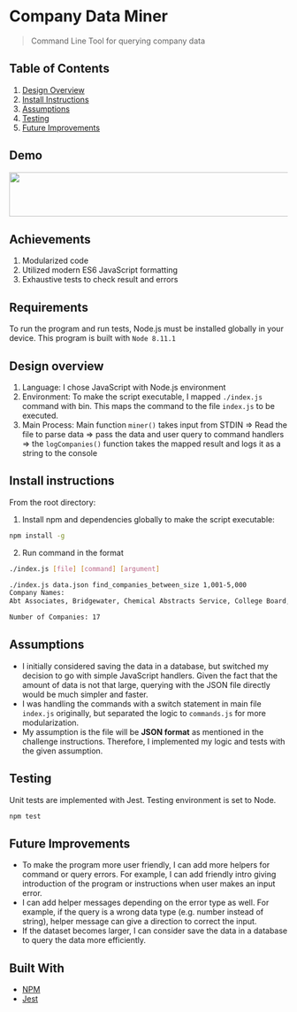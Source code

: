 # Company Data Miner
> Command Line Tool for querying company data

## Table of Contents

1. [Design Overview](#design-overview)
2. [Install Instructions](#install-instructions)
3. [Assumptions](#assumptions)
4. [Testing](#testing)
5. [Future Improvements](#future-improvements)

## Demo

<img width="700" height="80" src="https://i.imgur.com/NmPzAa9.png">


## Achievements

1. Modularized code
2. Utilized modern ES6 JavaScript formatting
3. Exhaustive tests to check result and errors

## Requirements

To run the program and run tests, Node.js must be installed globally in your device. 
This program is built with `Node 8.11.1`

## Design overview

1. Language: I chose JavaScript with Node.js environment 
2. Environment: To make the script executable, I mapped `./index.js` command with bin. This maps the command to the file `index.js` to be executed.
3. Main Process: Main function `miner()` takes input from STDIN => Read the file to parse data => pass the data and user query to command handlers
=> the `logCompanies()` function takes the mapped result and logs it as a string to the console


## Install instructions

From the root directory:

1. Install npm and dependencies globally to make the script executable: 

```sh
npm install -g
```

2. Run command in the format 

```sh
./index.js [file] [command] [argument]
```

```sh
./index.js data.json find_companies_between_size 1,001-5,000
Company Names:
Abt Associates, Bridgewater, Chemical Abstracts Service, College Board, CoreLogic, Dun & Bradstreet, Esri, Fitch, Forrester Research, Gallup, Graebel Van Lines, Informatica, Inovalon, JJ Keller, Moody\'s, Morningstar, Inc., Navico

Number of Companies: 17
```

## Assumptions

- I initially considered saving the data in a database, but switched my decision to go with simple JavaScript handlers. Given the fact that the amount of data is not that large, querying with the JSON file directly would be much simpler and faster.
- I was handling the commands with a switch statement in main file `index.js` originally, but separated the logic to `commands.js` for more modularization.
- My assumption is the file will be <b>JSON format</b> as mentioned in the challenge instructions. Therefore, I implemented my logic and tests with the given assumption.

## Testing

Unit tests are implemented with Jest. Testing environment is set to Node.

```sh
npm test
```

## Future Improvements

- To make the program more user friendly, I can add more helpers for command or query errors. For example, I can add friendly intro giving introduction of the program or instructions when user makes an input error.
- I can add helper messages depending on the error type as well. For example, if the query is a wrong data type (e.g. number instead of string), helper message can give a direction to correct the input.
- If the dataset becomes larger, I can consider save the data in a database to query the data more efficiently.


## Built With

* [NPM](https://www.npmjs.com)
* [Jest](https://jestjs.io)